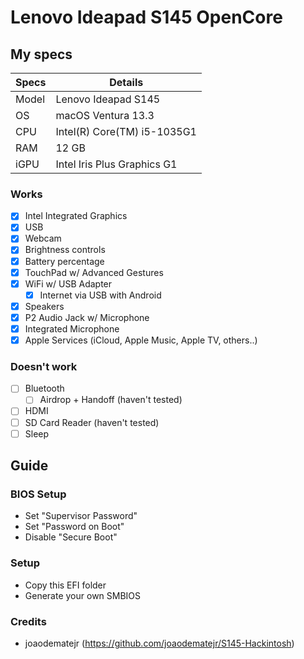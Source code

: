 # Lenovo Ideapad S145 OpenCore

## My specs

| Specs | Details |
|------------|-------------------------------|
| Model | Lenovo Ideapad S145 |
| OS | macOS Ventura 13.3 |
| CPU | Intel(R) Core(TM) i5-1035G1 |
| RAM | 12 GB |
| iGPU | Intel Iris Plus Graphics G1 |

### Works

- [x] Intel Integrated Graphics
- [x] USB
- [x] Webcam
- [x] Brightness controls
- [x] Battery percentage
- [x] TouchPad w/ Advanced Gestures
- [x] WiFi w/ USB Adapter
  - [x] Internet via USB with Android
- [x] Speakers
- [x] P2 Audio Jack w/ Microphone
- [x] Integrated Microphone
- [x] Apple Services (iCloud, Apple Music, Apple TV, others..)

### Doesn't work

- [ ] Bluetooth
  - [ ] Airdrop + Handoff (haven't tested)
- [ ] HDMI
- [ ] SD Card Reader (haven't tested)
- [ ] Sleep

## Guide

### BIOS Setup

- Set "Supervisor Password"
- Set "Password on Boot"
- Disable "Secure Boot"

### Setup

- Copy this EFI folder
- Generate your own SMBIOS

### Credits

- joaodematejr (https://github.com/joaodematejr/S145-Hackintosh)
